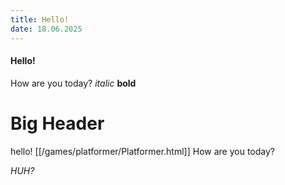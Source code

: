 ```yaml
---
title: Hello!
date: 18.06.2025
---
```

#### Hello!
How are you today? *italic* **bold**
# Big Header
hello!
[[/games/platformer/Platformer.html]]
How are you today?

*HUH?*